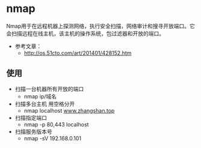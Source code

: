 # nmap

Nmap用于在远程机器上探测网络，执行安全扫描，网络审计和搜寻开放端口。它会扫描远程在线主机，该主机的操作系统，包过滤器和开放的端口。

- 参考文章：
    - http://os.51cto.com/art/201401/428152.htm
## 使用

- 扫描一台机器所有开放的端口
    - nmap ip/域名
- 扫描多台主机 用空格分开
    - nmap localhost www.zhangshan.top
- 扫描指定端口 
    - nmap -p 80,443 localhost
- 扫描服务版本号
    - nmap -sV 192.168.0.101 
    
